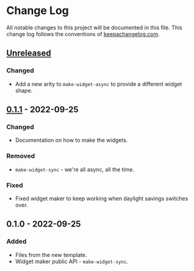 # Change Log
All notable changes to this project will be documented in this file. This change log follows the conventions of [keepachangelog.com](http://keepachangelog.com/).

## [Unreleased]
### Changed
- Add a new arity to `make-widget-async` to provide a different widget shape.

## [0.1.1] - 2022-09-25
### Changed
- Documentation on how to make the widgets.

### Removed
- `make-widget-sync` - we're all async, all the time.

### Fixed
- Fixed widget maker to keep working when daylight savings switches over.

## 0.1.0 - 2022-09-25
### Added
- Files from the new template.
- Widget maker public API - `make-widget-sync`.

[Unreleased]: https://sourcehost.site/your-name/shopee-web-scrapping/compare/0.1.1...HEAD
[0.1.1]: https://sourcehost.site/your-name/shopee-web-scrapping/compare/0.1.0...0.1.1
